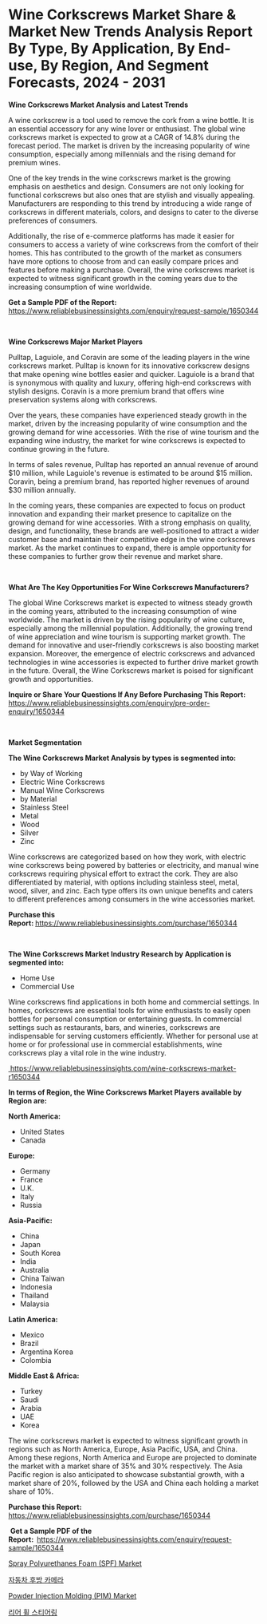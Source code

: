 <p><h1>Wine Corkscrews Market Share & Market New Trends Analysis Report By Type, By Application, By End-use, By Region, And Segment Forecasts, 2024 - 2031</h1></p><p><strong>Wine Corkscrews Market Analysis and Latest Trends</strong></p>
<p><p>A wine corkscrew is a tool used to remove the cork from a wine bottle. It is an essential accessory for any wine lover or enthusiast. The global wine corkscrews market is expected to grow at a CAGR of 14.8% during the forecast period. The market is driven by the increasing popularity of wine consumption, especially among millennials and the rising demand for premium wines.</p><p>One of the key trends in the wine corkscrews market is the growing emphasis on aesthetics and design. Consumers are not only looking for functional corkscrews but also ones that are stylish and visually appealing. Manufacturers are responding to this trend by introducing a wide range of corkscrews in different materials, colors, and designs to cater to the diverse preferences of consumers.</p><p>Additionally, the rise of e-commerce platforms has made it easier for consumers to access a variety of wine corkscrews from the comfort of their homes. This has contributed to the growth of the market as consumers have more options to choose from and can easily compare prices and features before making a purchase. Overall, the wine corkscrews market is expected to witness significant growth in the coming years due to the increasing consumption of wine worldwide.</p></p>
<p><strong>Get a Sample PDF of the Report:&nbsp;</strong> <a href="https://www.reliablebusinessinsights.com/enquiry/request-sample/1650344">https://www.reliablebusinessinsights.com/enquiry/request-sample/1650344</a></p>
<p>&nbsp;</p>
<p><strong>Wine Corkscrews Major Market Players</strong></p>
<p><p>Pulltap, Laguiole, and Coravin are some of the leading players in the wine corkscrews market. Pulltap is known for its innovative corkscrew designs that make opening wine bottles easier and quicker. Laguiole is a brand that is synonymous with quality and luxury, offering high-end corkscrews with stylish designs. Coravin is a more premium brand that offers wine preservation systems along with corkscrews.</p><p>Over the years, these companies have experienced steady growth in the market, driven by the increasing popularity of wine consumption and the growing demand for wine accessories. With the rise of wine tourism and the expanding wine industry, the market for wine corkscrews is expected to continue growing in the future.</p><p>In terms of sales revenue, Pulltap has reported an annual revenue of around $10 million, while Laguiole's revenue is estimated to be around $15 million. Coravin, being a premium brand, has reported higher revenues of around $30 million annually.</p><p>In the coming years, these companies are expected to focus on product innovation and expanding their market presence to capitalize on the growing demand for wine accessories. With a strong emphasis on quality, design, and functionality, these brands are well-positioned to attract a wider customer base and maintain their competitive edge in the wine corkscrews market. As the market continues to expand, there is ample opportunity for these companies to further grow their revenue and market share.</p></p>
<p>&nbsp;</p>
<p><strong>What Are The Key Opportunities For Wine Corkscrews Manufacturers?</strong></p>
<p><p>The global Wine Corkscrews market is expected to witness steady growth in the coming years, attributed to the increasing consumption of wine worldwide. The market is driven by the rising popularity of wine culture, especially among the millennial population. Additionally, the growing trend of wine appreciation and wine tourism is supporting market growth. The demand for innovative and user-friendly corkscrews is also boosting market expansion. Moreover, the emergence of electric corkscrews and advanced technologies in wine accessories is expected to further drive market growth in the future. Overall, the Wine Corkscrews market is poised for significant growth and opportunities.</p></p>
<p><strong>Inquire or Share Your Questions If Any Before Purchasing This Report:</strong> <a href="https://www.reliablebusinessinsights.com/enquiry/pre-order-enquiry/1650344">https://www.reliablebusinessinsights.com/enquiry/pre-order-enquiry/1650344</a></p>
<p>&nbsp;</p>
<p><strong>Market Segmentation</strong></p>
<p><strong>The Wine Corkscrews Market Analysis by types is segmented into:</strong></p>
<p><ul><li>by Way of Working</li><li>Electric Wine Corkscrews</li><li>Manual Wine Corkscrews</li><li>by Material</li><li>Stainless Steel</li><li>Metal</li><li>Wood</li><li>Silver</li><li>Zinc</li></ul></p>
<p><p>Wine corkscrews are categorized based on how they work, with electric wine corkscrews being powered by batteries or electricity, and manual wine corkscrews requiring physical effort to extract the cork. They are also differentiated by material, with options including stainless steel, metal, wood, silver, and zinc. Each type offers its own unique benefits and caters to different preferences among consumers in the wine accessories market.</p></p>
<p><strong>Purchase this Report:&nbsp;</strong><a href="https://www.reliablebusinessinsights.com/purchase/1650344">https://www.reliablebusinessinsights.com/purchase/1650344</a></p>
<p>&nbsp;</p>
<p><strong>The Wine Corkscrews Market Industry Research by Application is segmented into:</strong></p>
<p><ul><li>Home Use</li><li>Commercial Use</li></ul></p>
<p><p>Wine corkscrews find applications in both home and commercial settings. In homes, corkscrews are essential tools for wine enthusiasts to easily open bottles for personal consumption or entertaining guests. In commercial settings such as restaurants, bars, and wineries, corkscrews are indispensable for serving customers efficiently. Whether for personal use at home or for professional use in commercial establishments, wine corkscrews play a vital role in the wine industry.</p></p>
<p><a href="https://www.reliablebusinessinsights.com/wine-corkscrews-market-r1650344">&nbsp;https://www.reliablebusinessinsights.com/wine-corkscrews-market-r1650344</a></p>
<p><strong>In terms of Region, the Wine Corkscrews Market Players available by Region are:</strong></p>
<p>
    <p> <strong> North America: </strong>
        <ul>
            <li>United States</li>
            <li>Canada</li>
        </ul>
        </p> 
    <p> <strong> Europe: </strong>
        <ul>
            <li>Germany</li>
            <li>France</li>
            <li>U.K.</li>
            <li>Italy</li>
            <li>Russia</li>
        </ul>
        </p> 
    <p> <strong> Asia-Pacific: </strong>
        <ul>
            <li>China</li>
            <li>Japan</li>
            <li>South Korea</li>
            <li>India</li>
            <li>Australia</li>
            <li>China Taiwan</li>
            <li>Indonesia</li>
            <li>Thailand</li>
            <li>Malaysia</li>
        </ul>
        </p> 
    <p> <strong> Latin America: </strong>
        <ul>
            <li>Mexico</li>
            <li>Brazil</li>
            <li>Argentina Korea</li>
            <li>Colombia</li>
        </ul>
        </p> 
    <p> <strong> Middle East & Africa: </strong>
        <ul>
            <li>Turkey</li>
            <li>Saudi</li>
            <li>Arabia</li>
            <li>UAE</li>
            <li>Korea</li>
        </ul>
    </p>
    </p>
<p><p>The wine corkscrews market is expected to witness significant growth in regions such as North America, Europe, Asia Pacific, USA, and China. Among these regions, North America and Europe are projected to dominate the market with a market share of 35% and 30% respectively. The Asia Pacific region is also anticipated to showcase substantial growth, with a market share of 20%, followed by the USA and China each holding a market share of 10%.</p></p>
<p><strong>Purchase this Report: </strong><a href="https://www.reliablebusinessinsights.com/purchase/1650344">https://www.reliablebusinessinsights.com/purchase/1650344</a></p>
<p>&nbsp;<strong>Get a Sample PDF of the Report:&nbsp;&nbsp;</strong><a href="https://www.reliablebusinessinsights.com/enquiry/request-sample/1650344">https://www.reliablebusinessinsights.com/enquiry/request-sample/1650344</a></p>
<p><strong></strong></p>
<p><p><a href="https://github.com/JeanneSawayn2023/Market-Research-Report-List-1/blob/main/spray-polyurethanes-foam-spf-market.md">Spray Polyurethanes Foam (SPF) Market</a></p><p><a href="https://github.com/khytkeqagplkzqvh/Market-Research-Report-List-2/blob/main/7180998147322.md">자동차 후방 카메라</a></p><p><a href="https://github.com/Whitneyboyettebo9kiw7yr13/Market-Research-Report-List-3/blob/main/powder-injection-molding-pim-market.md">Powder Injection Molding (PIM) Market</a></p><p><a href="https://github.com/TimmyMann6767/Market-Research-Report-List-2/blob/main/9586843147323.md">리어 휠 스티어링</a></p></p>